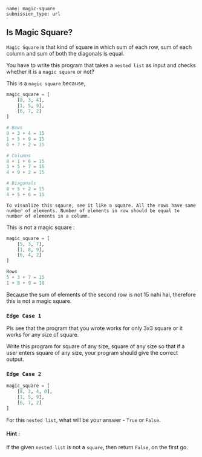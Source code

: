 ```ngMeta
name: magic-square
submission_type: url
```

## Is Magic Square?
`Magic Square` is that kind of square in which sum of each row, sum of each column and sum of both the diagonals is equal.   


You have to write this program that takes a `nested list` as input and checks whether it is a `magic square` or not? 

 This is a `magic square` because, 
```python
magic_square = [
    [8, 3, 4],
    [1, 5, 9],
    [6, 7, 2]
]
```

```python
# Rows
8 + 3 + 4 = 15
1 + 5 + 9 = 15
6 + 7 + 2 = 15

# Columns
8 + 1 + 6 = 15
3 + 5 + 7 = 15
4 + 9 + 2 = 15

# Diagonals
8 + 5 + 2 = 15
4 + 5 + 6 = 15
```

    To visualize this sqaure, see it like a square. All the rows have same number of elements. Number of elements in row should be equal to number of elements in a column.

This is not a magic square :
```python
magic_square = [
    [5, 3, 7],
    [1, 8, 9],
    [6, 4, 2]
]
```

```python
Rows
5 + 3 + 7 = 15
1 + 8 + 9 = 18
```

Because the sum of elements of the second row is not 15 nahi hai, therefore this is not a magic square.

### `Edge Case 1`

Pls see that the program that you wrote works for only 3x3 square or it works for any size of square.

Write this program for square of any size, square of any size so that if a user enters square of any size, your program should give the correct output.



### `Edge Case 2`
```python
magic_square = [
    [8, 3, 4, 0],
    [1, 5, 9],
    [6, 7, 2]
]
```
For this `nested list`, what will be your answer - `True` or `False`. 

#### Hint :

If the given `nested list` is not a `square`, then return `False`, on the first go.

